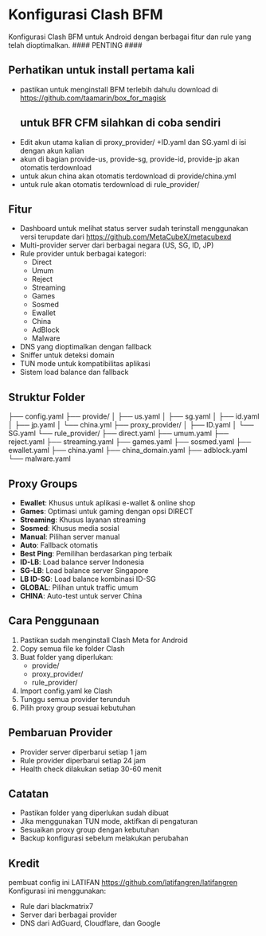 # Konfigurasi Clash BFM

Konfigurasi Clash BFM untuk Android dengan berbagai fitur dan rule yang telah dioptimalkan.
        #### PENTING ####
## Perhatikan untuk install pertama kali
 - pastikan untuk menginstall BFM terlebih dahulu download di https://github.com/taamarin/box_for_magisk
   ## untuk BFR CFM silahkan di coba sendiri 
-  Edit akun utama kalian di proxy_provider/
   +ID.yaml dan SG.yaml di isi dengan akun kalian
-  akun di bagian provide-us, provide-sg, provide-id, provide-jp akan otomatis terdownload
-  untuk akun china akan otomatis terdownload di provide/china.yml
-  untuk rule akan otomatis terdownload di rule_provider/


## Fitur
- Dashboard untuk melihat status server sudah terinstall menggunakan versi terupdate dari https://github.com/MetaCubeX/metacubexd
- Multi-provider server dari berbagai negara (US, SG, ID, JP)
- Rule provider untuk berbagai kategori:
  - Direct
  - Umum
  - Reject
  - Streaming
  - Games
  - Sosmed
  - Ewallet
  - China
  - AdBlock
  - Malware
- DNS yang dioptimalkan dengan fallback
- Sniffer untuk deteksi domain
- TUN mode untuk kompatibilitas aplikasi
- Sistem load balance dan fallback

## Struktur Folder
├── config.yaml
├── provide/
│ ├── us.yaml
│ ├── sg.yaml
│ ├── id.yaml
│ ├── jp.yaml
│ └── china.yml
├── proxy_provider/
│ ├── ID.yaml
│ └── SG.yaml
└── rule_provider/
├── direct.yaml
├── umum.yaml
├── reject.yaml
├── streaming.yaml
├── games.yaml
├── sosmed.yaml
├── ewallet.yaml
├── china.yaml
├── china_domain.yaml
├── adblock.yaml
└── malware.yaml

## Proxy Groups

- **Ewallet**: Khusus untuk aplikasi e-wallet & online shop
- **Games**: Optimasi untuk gaming dengan opsi DIRECT
- **Streaming**: Khusus layanan streaming
- **Sosmed**: Khusus media sosial
- **Manual**: Pilihan server manual
- **Auto**: Fallback otomatis
- **Best Ping**: Pemilihan berdasarkan ping terbaik
- **ID-LB**: Load balance server Indonesia
- **SG-LB**: Load balance server Singapore
- **LB ID-SG**: Load balance kombinasi ID-SG
- **GLOBAL**: Pilihan untuk traffic umum
- **CHINA**: Auto-test untuk server China

## Cara Penggunaan

1. Pastikan sudah menginstall Clash Meta for Android
2. Copy semua file ke folder Clash
3. Buat folder yang diperlukan:
   - provide/
   - proxy_provider/
   - rule_provider/
4. Import config.yaml ke Clash
5. Tunggu semua provider terunduh
6. Pilih proxy group sesuai kebutuhan

## Pembaruan Provider

- Provider server diperbarui setiap 1 jam
- Rule provider diperbarui setiap 24 jam
- Health check dilakukan setiap 30-60 menit

## Catatan

- Pastikan folder yang diperlukan sudah dibuat
- Jika menggunakan TUN mode, aktifkan di pengaturan
- Sesuaikan proxy group dengan kebutuhan
- Backup konfigurasi sebelum melakukan perubahan

## Kredit
pembuat config ini LATIFAN https://github.com/latifangren/latifangren
Konfigurasi ini menggunakan:
- Rule dari blackmatrix7
- Server dari berbagai provider
- DNS dari AdGuard, Cloudflare, dan Google
